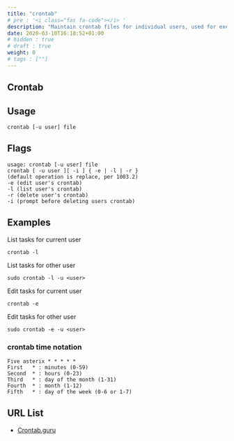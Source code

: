 ```yaml
---
title: "crontab"
# pre : '<i class="fas fa-code"></i> '
description: "Maintain crontab files for individual users, used for execution of recurring tasks."
date: 2020-03-10T16:18:52+01:00
# hidden : true
# draft : true
weight: 0
# tags : [""]
---
```


## Crontab

## Usage

```plain
crontab [-u user] file
```

## Flags

```plain
usage: crontab [-u user] file
crontab [ -u user ][ -i ] { -e | -l | -r }
(default operation is replace, per 1003.2)
-e (edit user's crontab)
-l (list user's crontab)
-r (delete user's crontab)
-i (prompt before deleting users crontab)
```

## Examples

List tasks for current user

```plain
crontab -l
```

List tasks for other user

```plain
sudo crontab -l -u <user>
```

Edit tasks for current user

```plain
crontab -e
```

Edit tasks for other user

```plain
sudo crontab -e -u <user>
```

### crontab time notation

```plain
Five asterix * * * * *
First   * : minutes (0-59)
Second  * : hours (0-23)
Third   * : day of the month (1-31)
Fourth  * : month (1-12)
Fifth   * : day of the week (0-6 or 1-7)
```

## URL List

- [Crontab.guru](https://crontab.guru/)
